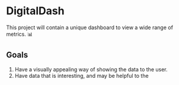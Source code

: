 # DigitalDash

This project will contain a unique dashboard to view a wide range of metrics. 📊

## Goals

1. Have a visually appealing way of showing the data to the user.
2. Have data that is interesting, and may be helpful to the
